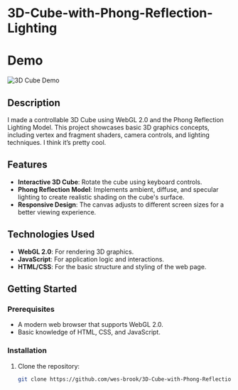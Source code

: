 # 3D-Cube-with-Phong-Reflection-Lighting

# Demo
![3D Cube Demo](Assignment_5/other/sample.gif)

## Description
I made a controllable 3D Cube using WebGL 2.0 and the Phong Reflection Lighting Model. This project showcases basic 3D graphics concepts, including vertex and fragment shaders, camera controls, and lighting techniques. I think it’s pretty cool.

## Features
- **Interactive 3D Cube**: Rotate the cube using keyboard controls.
- **Phong Reflection Model**: Implements ambient, diffuse, and specular lighting to create realistic shading on the cube's surface.
- **Responsive Design**: The canvas adjusts to different screen sizes for a better viewing experience.

## Technologies Used
- **WebGL 2.0**: For rendering 3D graphics.
- **JavaScript**: For application logic and interactions.
- **HTML/CSS**: For the basic structure and styling of the web page.

## Getting Started

### Prerequisites
- A modern web browser that supports WebGL 2.0.
- Basic knowledge of HTML, CSS, and JavaScript.

### Installation
1. Clone the repository:
   ```bash
   git clone https://github.com/wes-brook/3D-Cube-with-Phong-Reflection-Lighting.git
